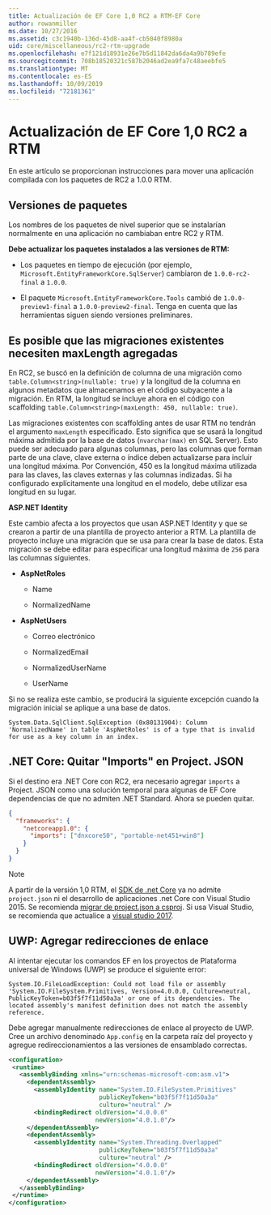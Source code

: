 ```yaml
---
title: Actualización de EF Core 1,0 RC2 a RTM-EF Core
author: rowanmiller
ms.date: 10/27/2016
ms.assetid: c3c1940b-136d-45d8-aa4f-cb5040f8980a
uid: core/miscellaneous/rc2-rtm-upgrade
ms.openlocfilehash: e7f121d18931e26e7b5d11842da6da4a9b789efe
ms.sourcegitcommit: 708b18520321c587b2046ad2ea9fa7c48aeebfe5
ms.translationtype: MT
ms.contentlocale: es-ES
ms.lasthandoff: 10/09/2019
ms.locfileid: "72181361"
---
```

# <a name="upgrading-from-ef-core-10-rc2-to-rtm"></a>Actualización de EF Core 1,0 RC2 a RTM

En este artículo se proporcionan instrucciones para mover una aplicación compilada con los paquetes de RC2 a 1.0.0 RTM.

## <a name="package-versions"></a>Versiones de paquetes

Los nombres de los paquetes de nivel superior que se instalarían normalmente en una aplicación no cambiaban entre RC2 y RTM.

**Debe actualizar los paquetes instalados a las versiones de RTM:**

* Los paquetes en tiempo de ejecución (por ejemplo, `Microsoft.EntityFrameworkCore.SqlServer`) cambiaron de `1.0.0-rc2-final` a `1.0.0`.

* El paquete `Microsoft.EntityFrameworkCore.Tools` cambió de `1.0.0-preview1-final` a `1.0.0-preview2-final`. Tenga en cuenta que las herramientas siguen siendo versiones preliminares.

## <a name="existing-migrations-may-need-maxlength-added"></a>Es posible que las migraciones existentes necesiten maxLength agregadas

En RC2, se buscó en la definición de columna de una migración como `table.Column<string>(nullable: true)` y la longitud de la columna en algunos metadatos que almacenamos en el código subyacente a la migración. En RTM, la longitud se incluye ahora en el código con scaffolding `table.Column<string>(maxLength: 450, nullable: true)`.

Las migraciones existentes con scaffolding antes de usar RTM no tendrán el argumento `maxLength` especificado. Esto significa que se usará la longitud máxima admitida por la base de datos (`nvarchar(max)` en SQL Server). Esto puede ser adecuado para algunas columnas, pero las columnas que forman parte de una clave, clave externa o índice deben actualizarse para incluir una longitud máxima. Por Convención, 450 es la longitud máxima utilizada para las claves, las claves externas y las columnas indizadas. Si ha configurado explícitamente una longitud en el modelo, debe utilizar esa longitud en su lugar.

**ASP.NET Identity**

Este cambio afecta a los proyectos que usan ASP.NET Identity y que se crearon a partir de una plantilla de proyecto anterior a RTM. La plantilla de proyecto incluye una migración que se usa para crear la base de datos. Esta migración se debe editar para especificar una longitud máxima de `256` para las columnas siguientes.

*  **AspNetRoles**

    * Name

    * NormalizedName

*  **AspNetUsers**

   * Correo electrónico

   * NormalizedEmail

   * NormalizedUserName

   * UserName

Si no se realiza este cambio, se producirá la siguiente excepción cuando la migración inicial se aplique a una base de datos.

```console
System.Data.SqlClient.SqlException (0x80131904): Column 'NormalizedName' in table 'AspNetRoles' is of a type that is invalid for use as a key column in an index.
```

## <a name="net-core-remove-imports-in-projectjson"></a>.NET Core: Quitar "Imports" en Project. JSON

Si el destino era .NET Core con RC2, era necesario agregar `imports` a Project. JSON como una solución temporal para algunas de EF Core dependencias de que no admiten .NET Standard. Ahora se pueden quitar.

``` json
{
  "frameworks": {
    "netcoreapp1.0": {
      "imports": ["dnxcore50", "portable-net451+win8"]
    }
  }
}
```

> [!NOTE]  
> A partir de la versión 1,0 RTM, el [SDK de .net Core](https://www.microsoft.com/net/download/core) ya no admite `project.json` ni el desarrollo de aplicaciones .net Core con Visual Studio 2015. Se recomienda [migrar de project.json a csproj](https://docs.microsoft.com/dotnet/articles/core/migration/). Si usa Visual Studio, se recomienda que actualice a [visual studio 2017](https://www.visualstudio.com/downloads/).

## <a name="uwp-add-binding-redirects"></a>UWP: Agregar redirecciones de enlace

Al intentar ejecutar los comandos EF en los proyectos de Plataforma universal de Windows (UWP) se produce el siguiente error:

```console
System.IO.FileLoadException: Could not load file or assembly 'System.IO.FileSystem.Primitives, Version=4.0.0.0, Culture=neutral, PublicKeyToken=b03f5f7f11d50a3a' or one of its dependencies. The located assembly's manifest definition does not match the assembly reference.
```

Debe agregar manualmente redirecciones de enlace al proyecto de UWP. Cree un archivo denominado `App.config` en la carpeta raíz del proyecto y agregue redireccionamientos a las versiones de ensamblado correctas.

```xml
<configuration>
 <runtime>
   <assemblyBinding xmlns="urn:schemas-microsoft-com:asm.v1">
     <dependentAssembly>
       <assemblyIdentity name="System.IO.FileSystem.Primitives"
                         publicKeyToken="b03f5f7f11d50a3a"
                         culture="neutral" />
       <bindingRedirect oldVersion="4.0.0.0"
                        newVersion="4.0.1.0"/>
     </dependentAssembly>
     <dependentAssembly>
       <assemblyIdentity name="System.Threading.Overlapped"
                         publicKeyToken="b03f5f7f11d50a3a"
                         culture="neutral" />
       <bindingRedirect oldVersion="4.0.0.0"
                        newVersion="4.0.1.0"/>
     </dependentAssembly>
   </assemblyBinding>
 </runtime>
</configuration>
```
